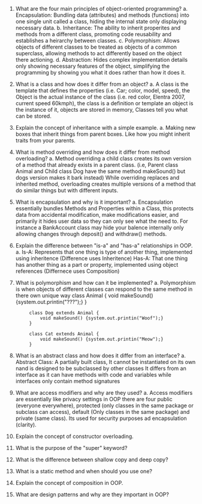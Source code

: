 1. What are the four main principles of object-oriented programming?
    a. Encapsulation: Bundling data (attributes) and methods (functions) into one single unit called a class, hiding the internal state only displaying necessary data. 
    b. Inheritance: The ability to inherit properites and methods from a different class, promoting code reusability and establishes a heirarchy between classes. 
    c. Polymorphism: Allows objects of different classes to be treated as objects of a common superclass, allowing methods to act differently based on the object there actioning.
    d. Abstraction: Hides complex implementation details only showing necessary features of the object, simplifying the programming by showing you what it does rather than how it does it.
2. What is a class and how does it differ from an object?
    a. A class is the template that defines the properties (i.e. Car; color, model, speed), the Object is the actual instance of the class (i.e. red color, Elentra 2007, current speed 60kmph), the class is a definition or template an object is the instance of it, objects are stored in memory, Classes tell you what can be stored. 
3. Explain the concept of inheritance with a simple example.
    a. Making new boxes that inherit things from parent boxes. Like how you might inherit traits from your parents. 
4. What is method overriding and how does it differ from method overloading?
    a. Method overriding a child class creates its own version of a method that already exists in a parent class.
    (i.e, Parent class Animal and Child class Dog have the same method makeSound() but dogs version makes it bark instead)
    While overriding replaces and inherited method, overloading creates multiple versions of a method that do similar things but with different inputs.
5. What is encapsulation and why is it important?
    a. Encapsulation essentially bundles Methods and Properties within a Class, this protects data from accidental modification, make modifications easier, and primarily it hides user data so they can only see what the need to.
    For instance a BankAccount class may hide your balence internally only allowing changes through deposit() and withdraw() methods.
6. Explain the difference between "is-a" and "has-a" relationships in OOP.
    a. Is-A: Represents that one thing is type of another thing, implemented using inheritence (Difference uses Inheritence)
       Has-A: That one thing has another thing as a part or property, implemented using object references (Differnece uses Composition)
7. What is polymorphism and how can it be implemented?
    a. Polymorphism is when objects of different classes can respond to the same method in there own unique way
            class Animal {
                void makeSound() {system.out.printin("???");}
            }

            class Dog extends Animal {
                void makeSound() {system.out.printin("Woof");}
            }

            class Cat extends Animal {
                void makeSound() {system.out.printin("Meow");}
            }
8. What is an abstract class and how does it differ from an interface?
    a. Abstract Class: A partially built class, It cannot be instantiated on its own nand is designed to be subclassed by other classes
    It differs from an interface as it can have methods with code and variables while interfaces only contain method signatures
9. What are access modifiers and why are they used?
    a. Access modifiers are essentially like privacy settings in OOP there are four public (everyone everywhere), protected (only classes in the same package or subclass can access), default (Only classes in the same package) and private (same class). Its used for security purposes ad encapsulation (clarity).
10. Explain the concept of constructor overloading.
11. What is the purpose of the "super" keyword?
12. What is the difference between shallow copy and deep copy?
13. What is a static method and when should you use one?
14. Explain the concept of composition in OOP.
15. What are design patterns and why are they important in OOP?